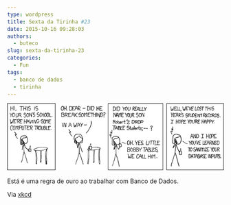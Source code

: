 ```yaml
---
type: wordpress
title: Sexta da Tirinha #23
date: 2015-10-16 09:28:03
authors:
  - buteco
slug: sexta-da-tirinha-23
categories:
  - Fun
tags:
  - banco de dados
  - tirinha
---
```


<img class="aligncenter" src="/images/wp-content/uploads/2015/10/drop_table.png" alt="Drop Tables" />

Está é uma regra de ouro ao trabalhar com Banco de Dados.

Via <a href="http://xkcd.com/" target="_blank">xkcd</a>
